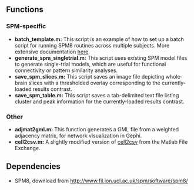 Functions
--------------
### SPM-specific
* **batch_template.m:** This script is an example of how to set up a batch script for running SPM8 routines across multiple subjects. More extensive documentation [here](http://hippocampish.wordpress.com/2013/03/19/setting-up-a-subject-batch-script-with-spm8/).
* **generate_spm_singletrial.m:** This script uses existing SPM model files to generate single-trial models, which are useful for functional connectivity or pattern similarity analyses.
* **save_spm_slices.m:** This script saves an image file depicting whole-brain slices with a thresholded overlay corresponding to the currently-loaded results contrast.
* **save_spm_table.m:** This script saves a tab-delimited text file listing cluster and peak information for the currently-loaded results contrast.

### Other
* **adjmat2gml.m:** This function generates a GML file from a weighted adjacency matrix, for network visualization in Gephi.
* **cell2csv.m:** A slightly modified version of [cell2csv](http://www.mathworks.com/matlabcentral/fileexchange/4400-cell-array-to-csv-file-cell2csv-m) from the Matlab File Exchange.

Dependencies
--------------
* SPM8, download from http://www.fil.ion.ucl.ac.uk/spm/software/spm8/
